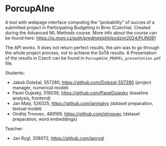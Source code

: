 # PorcupAIne
A tool with webpage interface computing the "probability" of succes of a submitted project in Participating Budgeting in Brno (Czechia).
Created during the Advanced ML Methods course.
More info about the course can be found here: https://is.muni.cz/auth/predmet/phil/podzim2024/PLIN081

The API works. It does not return perfect results, the aim was to go through the whole project process, not to achieve the SoTA results.
A Presentation of the results in Czech can be found in `PorcupAIne_PROPEL_presentation.pdf` file.


Students:
 - Jakub Doležal, 557280, https://github.com/Dolezal-557280 (project manager, numerical model)
 - Pavel Oujeský, 518036, https://github.com/PavelOujesky (baseline analysis, frontend)
 - Jan Malý, 526325, https://github.com/janmalyy (dataset preparation, textual model)
 - Ondřej Trnovec, 489169, https://github.com/otrnovec (dataset preparation, word embeddings)

Teacher:
- Jan Rygl, 208072, https://github.com/janrygl
